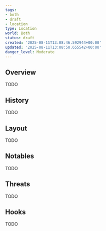 ```yaml
---
tags:
- both
- draft
- location
type: Location
world: Both
status: draft
created: '2025-08-11T13:08:46.592944+00:00'
updated: '2025-08-11T13:08:50.655542+00:00'
danger_level: Moderate
---
```



## Overview

TODO
## History

TODO
## Layout

TODO
## Notables

TODO
## Threats

TODO
## Hooks

TODO
